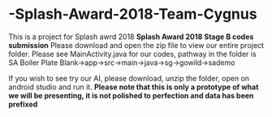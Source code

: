 # -Splash-Award-2018-Team-Cygnus

This is a project for Splash awrd 2018
**Splash Award 2018 Stage B codes submission**
Please download and open the zip file to view our entire project folder. 
Please see MainActivity.java for our codes, pathway in the folder is SA Boiler Plate Blank->app->src->main->java->sg->gowild->sademo

If you wish to see try our AI, please download, unzip the folder, open on android studio and run it.
**Please note that this is only a prototype of what we will be presenting, it is not polished to perfection and data has been prefixed**
